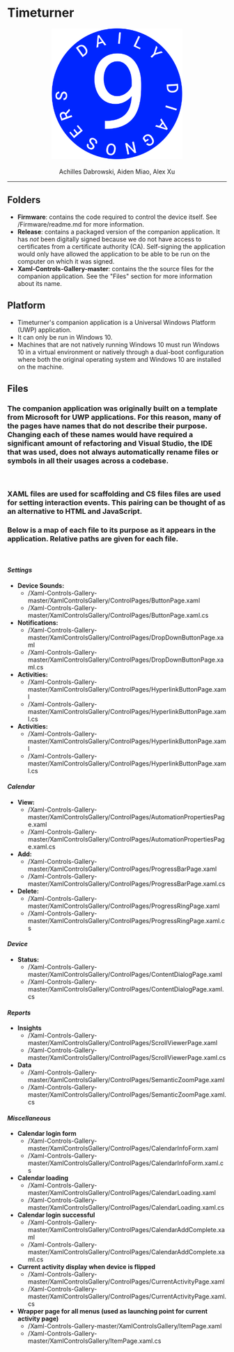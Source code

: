 # Timeturner
<p align="center">
    <img src="Xaml-Controls-Gallery-master/XamlControlsGallery/Assets/team9_emblem.png" class="centerImage" width="300"/>
    <br><br>
    Achilles Dabrowski, Aiden Miao, Alex Xu 
</p>
<hr>

## Folders
* **Firmware**: contains the code required to control the device itself. See /Firmware/readme.md for more information.
* **Release**: contains a packaged version of the companion application. It has *not* been digitally signed because we do not have access to certificates from a certificate authority (CA). Self-signing the application would only have allowed the application to be able to be run on the computer on which it was signed.
* **Xaml-Controls-Gallery-master**: contains the the source files for the companion application. See the "Files" section for more information about its name.

## Platform
* Timeturner's companion application is a Universal Windows Platform (UWP) application.
* It can only be run in Windows 10. 
* Machines that are not natively running Windows 10 must run Windows 10 in a virtual environment or natively through a dual-boot configuration where both the original operating system and Windows 10 are installed on the machine.

## Files
### The companion application was originally built on a template from Microsoft for UWP applications. For this reason, many of the pages have names that do not describe their purpose. Changing each of these names would have required a significant amount of refactoring and Visual Studio, the IDE that was used, does not always automatically rename files or symbols in all their usages across a codebase. 
<br>


### XAML files are used for scaffolding and CS files files are used for setting interaction events. This pairing can be thought of as an alternative to HTML and JavaScript.
### Below is a map of each file to its purpose as it appears in the application. Relative paths are given for each file.
<br>

#### *Settings*
*  **Device Sounds:**
   *  /Xaml-Controls-Gallery-master/XamlControlsGallery/ControlPages/ButtonPage.xaml
   *  /Xaml-Controls-Gallery-master/XamlControlsGallery/ControlPages/ButtonPage.xaml.cs
*  **Notifications:**
   *  /Xaml-Controls-Gallery-master/XamlControlsGallery/ControlPages/DropDownButtonPage.xaml
   *  /Xaml-Controls-Gallery-master/XamlControlsGallery/ControlPages/DropDownButtonPage.xaml.cs
*  **Activities:**
   *  /Xaml-Controls-Gallery-master/XamlControlsGallery/ControlPages/HyperlinkButtonPage.xaml
   *  /Xaml-Controls-Gallery-master/XamlControlsGallery/ControlPages/HyperlinkButtonPage.xaml.cs
*  **Activities:**
   *  /Xaml-Controls-Gallery-master/XamlControlsGallery/ControlPages/HyperlinkButtonPage.xaml
   *  /Xaml-Controls-Gallery-master/XamlControlsGallery/ControlPages/HyperlinkButtonPage.xaml.cs

#### *Calendar*
*  **View:**
   *  /Xaml-Controls-Gallery-master/XamlControlsGallery/ControlPages/AutomationPropertiesPage.xaml
   *  /Xaml-Controls-Gallery-master/XamlControlsGallery/ControlPages/AutomationPropertiesPage.xaml.cs
*  **Add:**
   *  /Xaml-Controls-Gallery-master/XamlControlsGallery/ControlPages/ProgressBarPage.xaml
   *  /Xaml-Controls-Gallery-master/XamlControlsGallery/ControlPages/ProgressBarPage.xaml.cs
*  **Delete:**
   *  /Xaml-Controls-Gallery-master/XamlControlsGallery/ControlPages/ProgressRingPage.xaml
   *  /Xaml-Controls-Gallery-master/XamlControlsGallery/ControlPages/ProgressRingPage.xaml.cs

#### *Device*
*  **Status:**
   *  /Xaml-Controls-Gallery-master/XamlControlsGallery/ControlPages/ContentDialogPage.xaml
   *  /Xaml-Controls-Gallery-master/XamlControlsGallery/ControlPages/ContentDialogPage.xaml.cs

#### *Reports*
*  **Insights**
   *  /Xaml-Controls-Gallery-master/XamlControlsGallery/ControlPages/ScrollViewerPage.xaml
   *  /Xaml-Controls-Gallery-master/XamlControlsGallery/ControlPages/ScrollViewerPage.xaml.cs
*  **Data**
   *  /Xaml-Controls-Gallery-master/XamlControlsGallery/ControlPages/SemanticZoomPage.xaml
   *  /Xaml-Controls-Gallery-master/XamlControlsGallery/ControlPages/SemanticZoomPage.xaml.cs

#### *Miscellaneous*
*  **Calendar login form**
   *  /Xaml-Controls-Gallery-master/XamlControlsGallery/ControlPages/CalendarInfoForm.xaml
   *  /Xaml-Controls-Gallery-master/XamlControlsGallery/ControlPages/CalendarInfoForm.xaml.cs
*  **Calendar loading**
   *  /Xaml-Controls-Gallery-master/XamlControlsGallery/ControlPages/CalendarLoading.xaml
   *  /Xaml-Controls-Gallery-master/XamlControlsGallery/ControlPages/CalendarLoading.xaml.cs
*  **Calendar login successful**
   *  /Xaml-Controls-Gallery-master/XamlControlsGallery/ControlPages/CalendarAddComplete.xaml
   *  /Xaml-Controls-Gallery-master/XamlControlsGallery/ControlPages/CalendarAddComplete.xaml.cs
*  **Current activity display when device is flipped**
   *  /Xaml-Controls-Gallery-master/XamlControlsGallery/ControlPages/CurrentActivityPage.xaml
   *  /Xaml-Controls-Gallery-master/XamlControlsGallery/ControlPages/CurrentActivityPage.xaml.cs
*  **Wrapper page for all menus (used as launching point for current activity page)**
   *  /Xaml-Controls-Gallery-master/XamlControlsGallery/ItemPage.xaml
   *  /Xaml-Controls-Gallery-master/XamlControlsGallery/ItemPage.xaml.cs